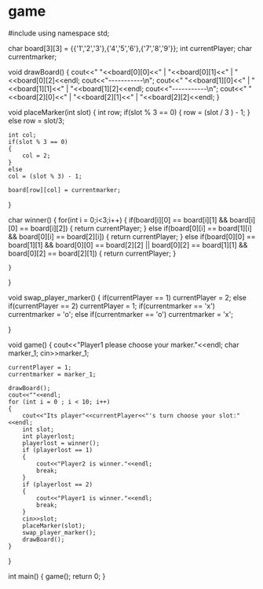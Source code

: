 # game
#include <iostream>
using namespace std;

char board[3][3] = {{'1','2','3'},{'4','5','6'},{'7','8','9'}};
int currentPlayer;
char currentmarker;

void drawBoard()
{
    cout<<" "<<board[0][0]<<" | "<<board[0][1]<<" |  "<<board[0][2]<<endl;
    cout<<"-----------\n";
    cout<<" "<<board[1][0]<<" | "<<board[1][1]<<" |  "<<board[1][2]<<endl;
    cout<<"-----------\n";
    cout<<" "<<board[2][0]<<" | "<<board[2][1]<<" |  "<<board[2][2]<<endl;
}

void placeMarker(int slot)
{
    int row;
    if(slot % 3 == 0)
    {
        row = (slot / 3 ) - 1;
    }
    else
    row = slot/3;

    int col;
    if(slot % 3 == 0)
    {
        col = 2;
    }
    else 
    col = (slot % 3) - 1;

    board[row][col] = currentmarker;
}

char winner()
{
    for(int i = 0;i<3;i++)
    {
        if(board[i][0] == board[i][1] && board[i][0] == board[i][2])
        {
            return currentPlayer;
        }
        else if(board[0][i] == board[1][i] && board[0][i] == board[2][i])
        {
            return currentPlayer;
        }
        else if(board[0][0] == board[1][1] && board[0][0] == board[2][2] || board[0][2] == board[1][1] && board[0][2] == board[2][1])
        {
            return currentPlayer;
        }
        
    }
    
}

void swap_player_marker()
{
    if(currentPlayer == 1) currentPlayer = 2;
    else if(currentPlayer == 2) currentPlayer = 1;
    if(currentmarker == 'x') currentmarker = 'o';
     else if(currentmarker == 'o') currentmarker = 'x';

}

void game()
{
    cout<<"Player1 please choose your marker."<<endl;
    char marker_1;
    cin>>marker_1;

    currentPlayer = 1;
    currentmarker = marker_1;

    drawBoard();
    cout<<""<<endl;
    for (int i = 0 ; i < 10; i++)
    {
        cout<<"Its player"<<currentPlayer<<"'s turn choose your slot:"<<endl;
        int slot;
        int playerlost;
        playerlost = winner();
        if (playerlost == 1)
        {
            cout<<"Player2 is winner."<<endl;
            break;
        }
        if (playerlost == 2)
        {
            cout<<"Player1 is winner."<<endl;
            break;
        }
        cin>>slot;
        placeMarker(slot);
        swap_player_marker();
        drawBoard();
    }
    
    
}

int main()
{
    game();
    return 0;
}

